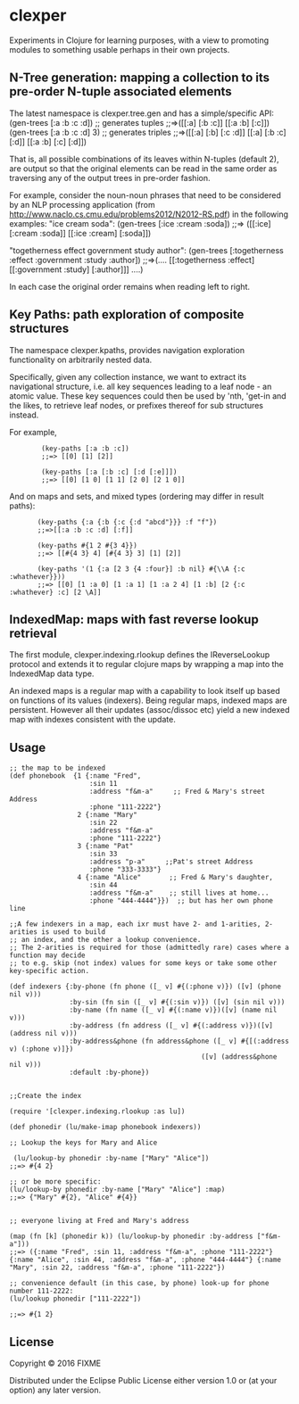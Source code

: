 # clexper

Experiments in Clojure for learning purposes, with a view to promoting modules to something usable perhaps
in their own projects.
## N-Tree generation: mapping a collection to its pre-order N-tuple associated elements

The latest namespace is clexper.tree.gen and has a simple/specific API: 
(gen-trees [:a :b :c :d]) ;; generates tuples
;;=>([[:a] [:b :c]] [[:a :b] [:c]])
(gen-trees [:a :b :c :d] 3) ;; generates triples
;;=>([[:a] [:b] [:c :d]] [[:a] [:b :c] [:d]] [[:a :b] [:c] [:d]])

That is, all possible combinations of its leaves within N-tuples (default 2), are output so that the original elements can be read in the same order as traversing any of the output trees in pre-order fashion. 

For example, consider the noun-noun phrases that need to be considered by an NLP processing application (from http://www.naclo.cs.cmu.edu/problems2012/N2012-RS.pdf) in the following examples:
"ice cream soda":
(gen-trees [:ice :cream :soda])
;;=> ([[:ice] [:cream :soda]] [[:ice :cream] [:soda]])

"togetherness effect government study author":
(gen-trees [:togetherness :effect :government :study :author])
;;=>(.... [[:togetherness :effect] [[:government :study] [:author]]] ....)

In each case the original order remains when reading left to right. 
## Key Paths: path exploration of composite structures 

The namespace clexper.kpaths, provides navigation exploration functionality on arbitrarily nested data. 

Specifically, given any collection instance, we want to extract its navigational structure, i.e. all key sequences leading to a leaf node - an atomic value. These key sequences could then be used by 'nth, 'get-in and the likes, to retrieve leaf nodes, or prefixes thereof for sub structures instead.

For example, 
```
        (key-paths [:a :b :c])
        ;;=> [[0] [1] [2]]
        
        (key-paths [:a [:b :c] [:d [:e]]])
        ;;=> [[0] [1 0] [1 1] [2 0] [2 1 0]]
```
And on maps and sets, and mixed types (ordering may differ in result paths):

```    
       (key-paths {:a {:b {:c {:d "abcd"}}} :f "f"})
       ;;=>[[:a :b :c :d] [:f]] 
       
       (key-paths #{1 2 #{3 4}})
       ;;=> [[#{4 3} 4] [#{4 3} 3] [1] [2]]

       (key-paths '(1 {:a [2 3 {4 :four}] :b nil} #{\\A {:c :whathever}}))
       ;;=> [[0] [1 :a 0] [1 :a 1] [1 :a 2 4] [1 :b] [2 {:c :whathever} :c] [2 \A]]
```


## IndexedMap: maps with fast reverse lookup retrieval

The first module, clexper.indexing.rlookup defines the IReverseLookup protocol and extends it to regular clojure maps by wrapping a map into the IndexedMap data type.

An indexed maps is a regular map with a capability to look itself up based on functions of its values (indexers). Being regular maps, indexed maps are persistent. However all their updates (assoc/dissoc etc) yield a new indexed map with indexes consistent with the update. 

## Usage
```
;; the map to be indexed
(def phonebook  {1 {:name "Fred",        
                    :sin 11              
                    :address "f&m-a"     ;; Fred & Mary's street Address
                    :phone "111-2222"}   
                 2 {:name "Mary" 
                    :sin 22
                    :address "f&m-a"
                    :phone "111-2222"}
                 3 {:name "Pat" 
                    :sin 33
                    :address "p-a"     ;;Pat's street Address
                    :phone "333-3333"}
                 4 {:name "Alice"       ;; Fred & Mary's daughter,
                    :sin 44          
                    :address "f&m-a"    ;; still lives at home...
                    :phone "444-4444"}})  ;; but has her own phone line

;;A few indexers in a map, each ixr must have 2- and 1-arities, 2-arities is used to build 
;; an index, and the other a lookup convenience.
;; The 2-arities is required for those (admittedly rare) cases where a function may decide 
;; to e.g. skip (not index) values for some keys or take some other key-specific action.

(def indexers {:by-phone (fn phone ([_ v] #{(:phone v)}) ([v] (phone nil v)))
               :by-sin (fn sin ([_ v] #{(:sin v)}) ([v] (sin nil v)))
               :by-name (fn name ([_ v] #{(:name v)})([v] (name nil v)))
               :by-address (fn address ([_ v] #{(:address v)})([v] (address nil v)))
               :by-address&phone (fn address&phone ([_ v] #{[(:address v) (:phone v)]})
                                                ([v] (address&phone nil v)))
               :default :by-phone})


;;Create the index

(require '[clexper.indexing.rlookup :as lu])

(def phonedir (lu/make-imap phonebook indexers))

;; Lookup the keys for Mary and Alice 

 (lu/lookup-by phonedir :by-name ["Mary" "Alice"])
;;=> #{4 2}

;; or be more specific:
(lu/lookup-by phonedir :by-name ["Mary" "Alice"] :map)
;;=> {"Mary" #{2}, "Alice" #{4}}


;; everyone living at Fred and Mary's address 

(map (fn [k] (phonedir k)) (lu/lookup-by phonedir :by-address ["f&m-a"]))
;;=> ({:name "Fred", :sin 11, :address "f&m-a", :phone "111-2222"} {:name "Alice", :sin 44, :address "f&m-a", :phone "444-4444"} {:name "Mary", :sin 22, :address "f&m-a", :phone "111-2222"})

;; convenience default (in this case, by phone) look-up for phone number 111-2222:
(lu/lookup phonedir ["111-2222"]) 

;;=> #{1 2}
```
## License

Copyright © 2016 FIXME

Distributed under the Eclipse Public License either version 1.0 or (at
your option) any later version.
